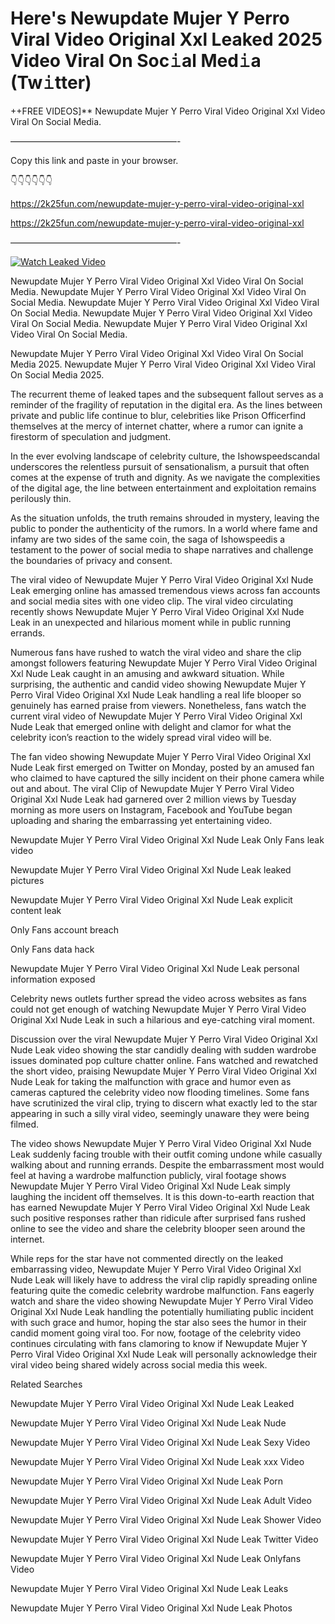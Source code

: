 # Here's Newupdate Mujer Y Perro Viral Video Original Xxl Leaked 2025 Video Viral On Soc𝚒al Med𝚒a (Tw𝚒tter)

++FREE VIDEOS]** Newupdate Mujer Y Perro Viral Video Original Xxl Video Viral On Social Media.

———————————————————-

Copy this link and paste in your browser.

👇👇👇👇👇👇

https://2k25fun.com/newupdate-mujer-y-perro-viral-video-original-xxl

https://2k25fun.com/newupdate-mujer-y-perro-viral-video-original-xxl

———————————————————-

[![Watch Leaked Video](https://miro.medium.com/v2/resize:fit:828/format:webp/1*cilzJN44JGOrTw9NJCrNHA.gif "Watch Leaked Video")](https://2k25fun.com/newupdate-mujer-y-perro-viral-video-original-xxl)

Newupdate Mujer Y Perro Viral Video Original Xxl Video Viral On Social Media. Newupdate Mujer Y Perro Viral Video Original Xxl Video Viral On Social Media. Newupdate Mujer Y Perro Viral Video Original Xxl Video Viral On Social Media. Newupdate Mujer Y Perro Viral Video Original Xxl Video Viral On Social Media. Newupdate Mujer Y Perro Viral Video Original Xxl Video Viral On Social Media.

Newupdate Mujer Y Perro Viral Video Original Xxl Video Viral On Social Media 2025. Newupdate Mujer Y Perro Viral Video Original Xxl Video Viral On Social Media 2025.

The recurrent theme of leaked tapes and the subsequent fallout serves as a reminder of the fragility of reputation in the digital era. As the lines between private and public life continue to blur, celebrities like Prison Officerfind themselves at the mercy of internet chatter, where a rumor can ignite a firestorm of speculation and judgment.

In the ever evolving landscape of celebrity culture, the Ishowspeedscandal underscores the relentless pursuit of sensationalism, a pursuit that often comes at the expense of truth and dignity. As we navigate the complexities of the digital age, the line between entertainment and exploitation remains perilously thin.

As the situation unfolds, the truth remains shrouded in mystery, leaving the public to ponder the authenticity of the rumors. In a world where fame and infamy are two sides of the same coin, the saga of Ishowspeedis a testament to the power of social media to shape narratives and challenge the boundaries of privacy and consent.

The viral video of Newupdate Mujer Y Perro Viral Video Original Xxl Nude Leak emerging online has amassed tremendous views across fan accounts and social media sites with one video clip. The viral video circulating recently shows Newupdate Mujer Y Perro Viral Video Original Xxl Nude Leak in an unexpected and hilarious moment while in public running errands.

Numerous fans have rushed to watch the viral video and share the clip amongst followers featuring Newupdate Mujer Y Perro Viral Video Original Xxl Nude Leak caught in an amusing and awkward situation. While surprising, the authentic and candid video showing Newupdate Mujer Y Perro Viral Video Original Xxl Nude Leak handling a real life blooper so genuinely has earned praise from viewers. Nonetheless, fans watch the current viral video of Newupdate Mujer Y Perro Viral Video Original Xxl Nude Leak that emerged online with delight and clamor for what the celebrity icon’s reaction to the widely spread viral video will be.

The fan video showing Newupdate Mujer Y Perro Viral Video Original Xxl Nude Leak first emerged on Twitter on Monday, posted by an amused fan who claimed to have captured the silly incident on their phone camera while out and about. The viral Clip of Newupdate Mujer Y Perro Viral Video Original Xxl Nude Leak had garnered over 2 million views by Tuesday morning as more users on Instagram, Facebook and YouTube began uploading and sharing the embarrassing yet entertaining video.

Newupdate Mujer Y Perro Viral Video Original Xxl Nude Leak Only Fans leak video

Newupdate Mujer Y Perro Viral Video Original Xxl Nude Leak leaked pictures

Newupdate Mujer Y Perro Viral Video Original Xxl Nude Leak explicit content leak

Only Fans account breach

Only Fans data hack

Newupdate Mujer Y Perro Viral Video Original Xxl Nude Leak personal information exposed

Celebrity news outlets further spread the video across websites as fans could not get enough of watching Newupdate Mujer Y Perro Viral Video Original Xxl Nude Leak in such a hilarious and eye-catching viral moment.

Discussion over the viral Newupdate Mujer Y Perro Viral Video Original Xxl Nude Leak video showing the star candidly dealing with sudden wardrobe issues dominated pop culture chatter online. Fans watched and rewatched the short video, praising Newupdate Mujer Y Perro Viral Video Original Xxl Nude Leak for taking the malfunction with grace and humor even as cameras captured the celebrity video now flooding timelines. Some fans have scrutinized the viral clip, trying to discern what exactly led to the star appearing in such a silly viral video, seemingly unaware they were being filmed.

The video shows Newupdate Mujer Y Perro Viral Video Original Xxl Nude Leak suddenly facing trouble with their outfit coming undone while casually walking about and running errands. Despite the embarrassment most would feel at having a wardrobe malfunction publicly, viral footage shows Newupdate Mujer Y Perro Viral Video Original Xxl Nude Leak simply laughing the incident off themselves. It is this down-to-earth reaction that has earned Newupdate Mujer Y Perro Viral Video Original Xxl Nude Leak such positive responses rather than ridicule after surprised fans rushed online to see the video and share the celebrity blooper seen around the internet.

While reps for the star have not commented directly on the leaked embarrassing video, Newupdate Mujer Y Perro Viral Video Original Xxl Nude Leak will likely have to address the viral clip rapidly spreading online featuring quite the comedic celebrity wardrobe malfunction. Fans eagerly watch and share the video showing Newupdate Mujer Y Perro Viral Video Original Xxl Nude Leak handling the potentially humiliating public incident with such grace and humor, hoping the star also sees the humor in their candid moment going viral too. For now, footage of the celebrity video continues circulating with fans clamoring to know if Newupdate Mujer Y Perro Viral Video Original Xxl Nude Leak will personally acknowledge their viral video being shared widely across social media this week.

Related Searches

Newupdate Mujer Y Perro Viral Video Original Xxl Nude Leak Leaked

Newupdate Mujer Y Perro Viral Video Original Xxl Nude Leak Nude

Newupdate Mujer Y Perro Viral Video Original Xxl Nude Leak Sexy Video

Newupdate Mujer Y Perro Viral Video Original Xxl Nude Leak xxx Video

Newupdate Mujer Y Perro Viral Video Original Xxl Nude Leak Porn

Newupdate Mujer Y Perro Viral Video Original Xxl Nude Leak Adult Video

Newupdate Mujer Y Perro Viral Video Original Xxl Nude Leak Shower Video

Newupdate Mujer Y Perro Viral Video Original Xxl Nude Leak Twitter Video

Newupdate Mujer Y Perro Viral Video Original Xxl Nude Leak Onlyfans Video

Newupdate Mujer Y Perro Viral Video Original Xxl Nude Leak Leaks

Newupdate Mujer Y Perro Viral Video Original Xxl Nude Leak Photos